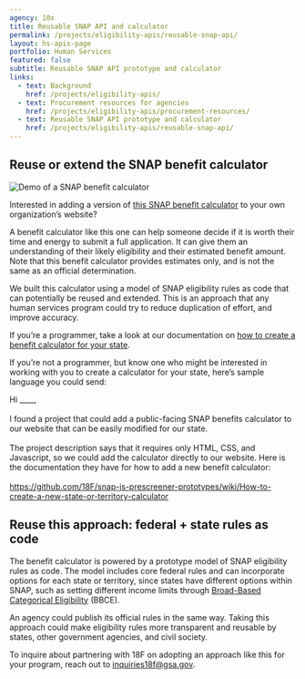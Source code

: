 ```yaml
---
agency: 10x
title: Reusable SNAP API and calculator
permalink: /projects/eligibility-apis/reusable-snap-api/
layout: hs-apis-page
portfolio: Human Services
featured: false
subtitle: Reusable SNAP API prototype and calculator
links:
  - text: Background
    href: /projects/eligibility-apis/
  - text: Procurement resources for agencies
    href: /projects/eligibility-apis/procurement-resources/
  - text: Reusable SNAP API prototype and calculator
    href: /projects/eligibility-apis/reusable-snap-api/
---
```


## Reuse or extend the SNAP benefit calculator

![Demo of a SNAP benefit calculator]({{site.baseurl}}/assets/img/portfolios/human-services/hs-apis/snappreview.gif)

Interested in adding a version of [this SNAP benefit calculator](https://federalist-1c734efa-8e7a-40ed-9b1e-432001a347e9.app.cloud.gov/site/18f/snap-js-prescreener-prototypes/prescreeners/va.html) to your own organization’s website?

A benefit calculator like this one can help someone decide if it is worth their time and energy to submit a full application. It can give them an understanding of their likely eligibility and their estimated benefit amount. Note that this benefit calculator provides estimates only, and is not the same as an official determination.

We built this calculator using a model of SNAP eligibility rules as code that can potentially be reused and extended. This is an approach that any human services program could try to reduce duplication of effort, and improve accuracy.

If you’re a programmer, take a look at our documentation on [how to create a benefit calculator for your state](https://github.com/18F/snap-js-prescreener-prototypes/wiki/How-to-create-a-new-state-or-territory-calculator).

If you’re not a programmer, but know one who might be interested in working with you to create a calculator for your state, here’s sample language you could send:

<div class="funfact-blockquote">
Hi ____,
<br/>
<br/>
I found a project that could add a public-facing SNAP benefits calculator to our website that can be easily modified for our state.
<br/>
<br/>
The project description says that it requires only HTML, CSS, and Javascript, so we could add the calculator directly to our website. Here is the documentation they have for how to add a new benefit calculator:
<br/>
<br/>
<a href="https://github.com/18F/snap-js-prescreener-prototypes/wiki/How-to-create-a-new-state-or-territory-calculator
">https://github.com/18F/snap-js-prescreener-prototypes/wiki/How-to-create-a-new-state-or-territory-calculator</a>
</div>

## Reuse this approach: federal + state rules as code

The benefit calculator is powered by a prototype model of SNAP eligibility rules as code. The model includes core federal rules and can incorporate options for each state or territory, since states have different options within SNAP, such as setting different income limits through [Broad-Based Categorical Eligibility](https://www.fns.usda.gov/snap/broad-based-categorical-eligibility) (BBCE).

An agency could publish its official rules in the same way. Taking this approach could make eligibility rules more transparent and reusable by states, other government agencies, and civil society.

To inquire about partnering with 18F on adopting an approach like this for your program, reach out to [inquiries18f@gsa.gov](mailto:inquiries18f@gsa.gov).
